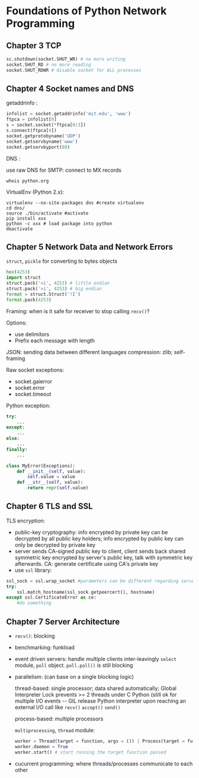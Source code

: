Foundations of Python Network Programming
======


Chapter 3 TCP
------

```python
sc.shutdown(socket.SHUT_WR) # no more writing
socket.SHUT_RD # no more reading
socket.SHUT_RDWR # disable socket for ALL processes
```

Chapter 4 Socket names and DNS
------

getaddrinfo :

```python
infolist = socket.getaddrinfo('mit.edu', 'www')
ftpca = infolist[0]
s = socket.socket(*ftpca[0:3])
s.connect(ftpca[4])
socket.getprotobyname('UDP')
socket.getservbyname('www')
socket.getservbyport(80)
```

DNS :

use raw DNS for SMTP: connect to MX records

    whois python.org

VirtualEnv (Python 2.x):

    virtualenv --no-site-packages dns #create virtualenv
    cd dns/
    source ./bin/activate #activate
    pip install xxx
    python -c xxx # load package into python
    deactivate


Chapter 5 Network Data and Network Errors
------
`struct`, `pickle`  for converting to bytes objects

```python
hex(4253)
import struct
struct.pack('<i', 4253) # little endian
struct.pack('>i', 4253) # big endian
format = struct.Struct('!I')
format.pack(4253)
```

Framing: when is it safe for receiver to stop calling `recv()`?

Options:
* use delimitors
* Prefix each message with length

JSON: sending data between different languages
compression: zlib; self-framing

Raw socket exceptions:
* socket.gaierror
* socket.error
* socket.timeout

Python exception:
```python
try:
    ...
except:
    ...
else:
    ...
finally:
    ...
```
```python
class MyError(Exceptions):
    def __init__(self, value):
        self.value = value
    def __str__(self, value):
        return repr(self.value)
```


Chapter 6 TLS and SSL
------
TLS encryption:
* public-key cryptography:
info encrypted by private key can be decrypted by all public key holders; info encrypted by public key can only be decrypted by private key
* server sends CA-signed public key to client, client sends back shared symmetric key encrypted by server's public key, talk with symmetric key afterwards. 
CA: generate certificate using CA's private key
* use `ssl` library:
```python
ssl_sock = ssl.wrap_socket #parameters can be different regarding server/client
try:
    ssl.match_hostname(ssl_sock.getpeercert(), hostname)
except ssl.CertificateError as ce:
    #do something
```

Chapter 7 Server Architecture
------
* `recv()`: blocking

* benchmarking: funkload

* event driven servers: handle multiple clients inter-leavingly
    `select` module, `poll` object. 
    `poll.poll()` is still blocking

* parallelism: (can base on a single blocking logic)

    thread-based: single processor; data shared automatically; Global Interpreter Lock prevents >= 2 threads under C Python (still ok for multiple I/O events -- GIL release Python interpreter upon reaching an external I/O call like `recv()` `accept()` `send()`

    process-based: multiple processors

    `multiprocessing`, `thread` module:
    ```python
    worker = Thread(target = function, args = ()) | Process(target = function, args = ())
    worker.daemon = True
    worker.start() # start running the target function passed 
    ```

* cucurrent programming:
    where threads/processes communicate to each other
